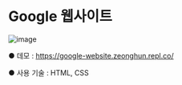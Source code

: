 # Google 웹사이트

![image](https://user-images.githubusercontent.com/115923975/198527793-54d86ce4-1699-4bee-965e-a513f4c2f5bf.png)

● 데모 : https://google-website.zeonghun.repl.co/

● 사용 기술 : HTML, CSS

